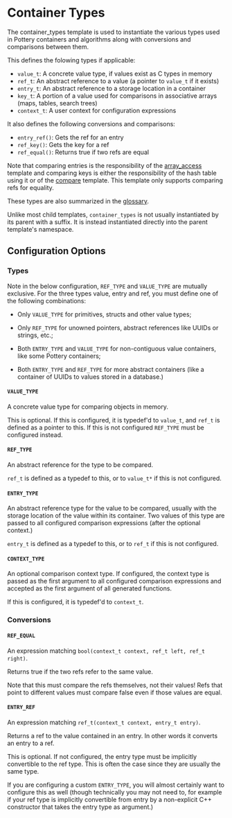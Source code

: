 # Container Types

The container_types template is used to instantiate the various types used in Pottery containers and algorithms along with conversions and comparisons between them.

This defines the folowing types if applicable:

- `value_t`: A concrete value type, if values exist as C types in memory
- `ref_t`: An abstract reference to a value (a pointer to `value_t` if it exists)
- `entry_t`: An abstract reference to a storage location in a container
- `key_t`: A portion of a value used for comparisons in associative arrays (maps, tables, search trees)
- `context_t`: A user context for configuration expressions

It also defines the following conversions and comparisons:

- `entry_ref()`: Gets the ref for an entry
- `ref_key()`: Gets the key for a ref
- `ref_equal()`: Returns true if two refs are equal

Note that comparing entries is the responsibility of the [array_access](../array_access/) template and comparing keys is either the responsibility of the hash table using it or of the [compare](../compare/) template. This template only supports comparing refs for equality.

These types are also summarized in the [glossary](../../../docs/glossary.md).

Unlike most child templates, `container_types` is not usually instantiated by its parent with a suffix. It is instead instantiated directly into the parent template's namespace.



## Configuration Options

### Types

Note in the below configuration, `REF_TYPE` and `VALUE_TYPE` are mutually exclusive. For the three types value, entry and ref, you must define one of the following combinations:

- Only `VALUE_TYPE` for primitives, structs and other value types;

- Only `REF_TYPE` for unowned pointers, abstract references like UUIDs or strings, etc.;

- Both `ENTRY_TYPE` and `VALUE_TYPE` for non-contiguous value containers, like some Pottery containers;

- Both `ENTRY_TYPE` and `REF_TYPE` for more abstract containers (like a container of UUIDs to values stored in a database.)

#### `VALUE_TYPE`

A concrete value type for comparing objects in memory.

This is optional. If this is configured, it is typedef'd to `value_t`, and `ref_t` is defined as a pointer to this. If this is not configured `REF_TYPE` must be configured instead.

#### `REF_TYPE`

An abstract reference for the type to be compared.

`ref_t` is defined as a typedef to this, or to `value_t*` if this is not configured.

#### `ENTRY_TYPE`

An abstract reference type for the value to be compared, usually with the storage location of the value within its container. Two values of this type are passed to all configured comparison expressions (after the optional context.)

`entry_t` is defined as a typedef to this, or to `ref_t` if this is not configured.

#### `CONTEXT_TYPE`

An optional comparison context type. If configured, the context type is passed as the first argument to all configured comparison expressions and accepted as the first argument of all generated functions.

If this is configured, it is typedef'd to `context_t`.

### Conversions

#### `REF_EQUAL`

An expression matching `bool(context_t context, ref_t left, ref_t right)`.

Returns true if the two refs refer to the same value.

Note that this must compare the refs themselves, not their values! Refs that point to different values must compare false even if those values are equal.

#### `ENTRY_REF`

An expression matching `ref_t(context_t context, entry_t entry)`.

Returns a ref to the value contained in an entry. In other words it converts an entry to a ref.

This is optional. If not configured, the entry type must be implicitly convertible to the ref type. This is often the case since they are usually the same type.

If you are configuring a custom `ENTRY_TYPE`, you will almost certainly want to configure this as well (though technically you may not need to, for example if your ref type is implicitly convertible from entry by a non-explicit C++ constructor that takes the entry type as argument.)
